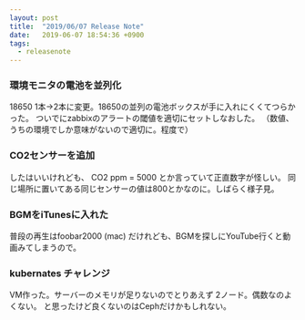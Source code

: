 ```yaml
---
layout: post
title:  "2019/06/07 Release Note"
date:   2019-06-07 18:54:36 +0900
tags:
  - releasenote
---
```

### 環境モニタの電池を並列化
18650 1本→2本に変更。18650の並列の電池ボックスが手に入れにくくてつらかった。
ついでにzabbixのアラートの閾値を適切にセットしなおした。
（数値、うちの環境でしか意味がないので適切に。程度で）

### CO2センサーを追加
したはいいけれども、 CO2 ppm = 5000 とか言っていて正直数字が怪しい。
同じ場所に置いてある同じセンサーの値は800とかなのに。しばらく様子見。

### BGMをiTunesに入れた

普段の再生はfoobar2000 (mac) だけれども、BGMを探しにYouTube行くと動画みてしまうので。

### kubernates チャレンジ
VM作った。サーバーのメモリが足りないのでとりあえず 2ノード。偶数なのよくない。
と思ったけど良くないのはCephだけかもしれない。

